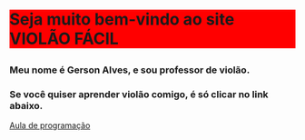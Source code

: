 <!DOCTYPE html>
<html lang="pt-BR">

<head>
    <meta charset="utf-8">
    <meta name="viewport" content="width=device-width, initial-scale=1.0">
    <title>VIOLÃO FÁCIL</title>
    <style>
        h1 {
            background: red;
        }
    </style>
</head>

<body>
    <h1 id="heading1" class="fundo vermelho">
        <p>Seja muito bem-vindo ao site VIOLÃO FÁCIL</p>
    </h1>
    <h3>
        <p>Meu nome é Gerson Alves, e sou professor de violão.</p>
    </h3>
    <h3>
        <p>Se você quiser aprender violão comigo, é só clicar no link abaixo.</p>
    </h3>
    <a href="https://www.youtube.com/channel/UCa4A3HlvWFHPjjpT8YUTspg">Aula de programação</a>
</body>

</html>
